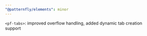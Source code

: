 ```yaml
---
"@patternfly/elements": minor
---
```


`<pf-tabs>`: improved overflow handling, added dynamic tab creation support
